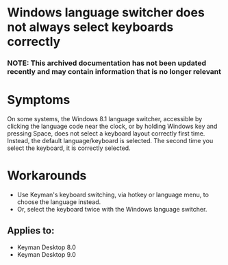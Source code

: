# Windows language switcher does not always select keyboards correctly

### **NOTE**: This archived documentation has not been updated recently and may contain information that is no longer relevant


<h1>Symptoms</h1>

<p>On some systems, the Windows 8.1 language switcher, accessible by clicking the language code near the clock, or by holding Windows key and pressing Space, does not select a keyboard layout correctly first time. Instead, the default language/keyboard is selected. The second time you select the keyboard, it is correctly selected.</p>

<h1>Workarounds</h1>

<ul>
<li>Use Keyman's keyboard switching, via hotkey or language menu, to choose the language instead.</li>
<li>Or, select the keyboard twice with the Windows language switcher.</li>
</ul>


## Applies to:
 * Keyman Desktop 8.0
 * Keyman Desktop 9.0
